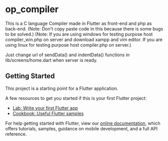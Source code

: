 # op_compiler

This is a C language Compiler made in Flutter as front-end and php as back-end.
(Note: Don't copy paste code in this because there is some bugs to be solved.)
(Note: If you are using windows for testing purpose host compiler_win.php on server and download xampp and vim editor.
	   If you are using linux for testing purpose host compiler.php on server.)

Just change url of sendData() and indentData() functions in lib/screens/home.dart when server is ready.

## Getting Started

This project is a starting point for a Flutter application.

A few resources to get you started if this is your first Flutter project:

- [Lab: Write your first Flutter app](https://flutter.dev/docs/get-started/codelab)
- [Cookbook: Useful Flutter samples](https://flutter.dev/docs/cookbook)

For help getting started with Flutter, view our
[online documentation](https://flutter.dev/docs), which offers tutorials,
samples, guidance on mobile development, and a full API reference.
